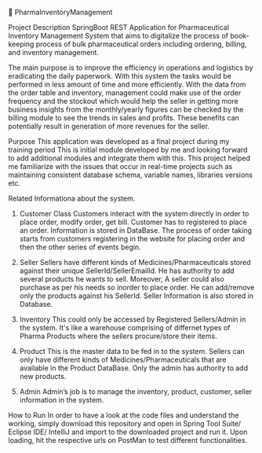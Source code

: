 🍳 PharmaInventoryManagement

Project Description
SpringBoot REST Application for Pharmaceutical Inventory Management System that aims to digitalize the process of book-keeping process of bulk pharmaceutical orders including ordering, billing, and inventory management.

The main purpose is to improve the efficiency in operations and logistics by eradicating the daily paperwork. With this system the tasks would be performed in less amount of time and more efficiently. With the data from the order table and inventory, management could make use of the order frequency and the stockout which would help the seller in getting more business insights from the monthly/yearly figures can be checked by the billing module to see the trends in sales and profits. These benefits can potentially result in generation of more revenues for the seller.

Purpose
This application was developed as a final project during my training period This is initial module developed by me and looking forward to add additional modules and integrate them with this. This project helped me familiarize with the issues that occur in real-time projects such as maintaining consistent database schema, variable names, libraries versions etc.

Related Informationa about the system.

1. Customer Class
Customers interact with the system directly in order to place order, modify order, get bill. Customer has to registered to place an order. Information is stored in DataBase. The process of order taking starts from customers registering in the website for placing order and then the other series of events begin.

2. Seller
Sellers have different kinds of Medicines/Pharmaceuticals stored against their unique SellerId/SellerEmailId. He has authority to add several products he wants to sell. Moreover, A seller could also purchase as per his needs so inorder to place order. He can add/remove only the products against his SellerId. Seller Information is also stored in Database.

3. Inventory
This could only be accessed by Registered Sellers/Admin in the system. It's like a warehouse comprising of differnet types of Pharma Products where the sellers procure/store their items.

4. Product
This is the master data to be fed in to the system. Sellers can only have different kinds of Medicines/Pharmaceuticals that are available in the Product DataBase. Only the admin has authority to add new products.

5. Admin
Admin’s job is to manage the inventory, product, customer, seller information in the system.

How to Run
In order to have a look at the code files and understand the working, simply download this repository and open in Spring Tool Suite/ Eclipse IDE/ IntelliJ and import to the downloaded project and run it. Upon loading, hit the respective urls on PostMan to test different functionalities.

